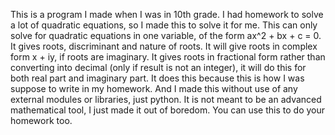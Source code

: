 This is a program I made when I was in 10th grade. I had homework to solve a lot of quadratic equations, so I made this to solve it for me.
This can only solve for quadratic equations in one variable, of the form ax^2 + bx + c = 0.
It gives roots, discriminant and nature of roots.
It will give roots in complex form x + iy, if roots are imaginary.
It gives roots in fractional form rather than converting into decimal (only if result is not an integer), it will do this for both real part and imaginary part. It does this because this is how I was suppose to write in my homework.
And I made this without use of any external modules or libraries, just python.
It is not meant to be an advanced mathematical tool, I just made it out of boredom.
You can use this to do your homework too.
